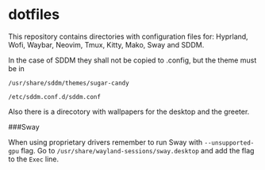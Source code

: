 # dotfiles
This repository contains directories with configuration files for:
Hyprland, Wofi, Waybar, Neovim, Tmux, Kitty, Mako, Sway and SDDM.

In the case of SDDM they shall not be copied to .config, but the theme must be in
```
/usr/share/sddm/themes/sugar-candy

/etc/sddm.conf.d/sddm.conf
```

Also there is a direcotory with wallpapers for the desktop and the greeter.

###Sway

When using proprietary drivers remember to run Sway with `--unsupported-gpu` flag.
Go to `/usr/share/wayland-sessions/sway.desktop` and add the flag to the `Exec` line.
